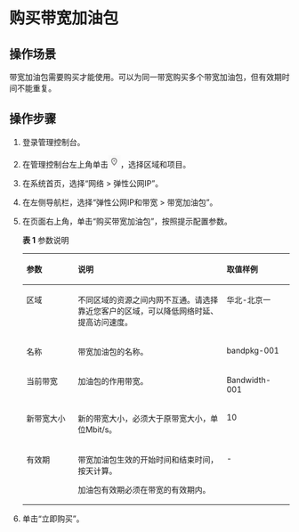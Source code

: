 # 购买带宽加油包<a name="bandwidthpk_0003"></a>

## 操作场景<a name="section15598193716333"></a>

带宽加油包需要购买才能使用。可以为同一带宽购买多个带宽加油包，但有效期时间不能重复。

## 操作步骤<a name="section61611234143615"></a>

1.  登录管理控制台。
2.  在管理控制台左上角单击![](figures/icon-region.png)，选择区域和项目。
3.  在系统首页，选择“网络 \> 弹性公网IP”。
4.  在左侧导航栏，选择“弹性公网IP和带宽 \>  带宽加油包”。
5.  在页面右上角，单击“购买带宽加油包”，按照提示配置参数。

    **表 1**  参数说明

    <a name="t9c09e108a58e47cd8be10575494ef9c2"></a>
    <table><thead align="left"><tr id="r243a457356d844a28b2c5dfcb381d3ca"><th class="cellrowborder" valign="top" width="19.24%" id="mcps1.2.4.1.1"><p id="a351cf2430e0e40d2bc4e0b8e509649bb"><a name="a351cf2430e0e40d2bc4e0b8e509649bb"></a><a name="a351cf2430e0e40d2bc4e0b8e509649bb"></a>参数</p>
    </th>
    <th class="cellrowborder" valign="top" width="55.7%" id="mcps1.2.4.1.2"><p id="abf569c9e39bd4ba99a7ab37cc60e6883"><a name="abf569c9e39bd4ba99a7ab37cc60e6883"></a><a name="abf569c9e39bd4ba99a7ab37cc60e6883"></a>说明</p>
    </th>
    <th class="cellrowborder" valign="top" width="25.06%" id="mcps1.2.4.1.3"><p id="af6ab204c10ca462f889acfe449817860"><a name="af6ab204c10ca462f889acfe449817860"></a><a name="af6ab204c10ca462f889acfe449817860"></a>取值样例</p>
    </th>
    </tr>
    </thead>
    <tbody><tr id="rc908647483fd4e478dc43fd83fcb6575"><td class="cellrowborder" valign="top" width="19.24%" headers="mcps1.2.4.1.1 "><p id="p6840101583112"><a name="p6840101583112"></a><a name="p6840101583112"></a>区域</p>
    </td>
    <td class="cellrowborder" valign="top" width="55.7%" headers="mcps1.2.4.1.2 "><p id="p183701517313"><a name="p183701517313"></a><a name="p183701517313"></a>不同区域的资源之间内网不互通。请选择靠近您客户的区域，可以降低网络时延、提高访问速度。</p>
    </td>
    <td class="cellrowborder" valign="top" width="25.06%" headers="mcps1.2.4.1.3 "><p id="p14727534142017"><a name="p14727534142017"></a><a name="p14727534142017"></a>华北-北京一</p>
    </td>
    </tr>
    <tr id="ra338f8572c2042b1909a2e07a43a1868"><td class="cellrowborder" valign="top" width="19.24%" headers="mcps1.2.4.1.1 "><p id="p138341015183117"><a name="p138341015183117"></a><a name="p138341015183117"></a>名称</p>
    </td>
    <td class="cellrowborder" valign="top" width="55.7%" headers="mcps1.2.4.1.2 "><p id="p111062055135218"><a name="p111062055135218"></a><a name="p111062055135218"></a>带宽加油包的名称。</p>
    </td>
    <td class="cellrowborder" valign="top" width="25.06%" headers="mcps1.2.4.1.3 "><p id="p761833275616"><a name="p761833275616"></a><a name="p761833275616"></a>bandpkg-001</p>
    </td>
    </tr>
    <tr id="ra7655f6b0a5c4d13a2b144962179f7c7"><td class="cellrowborder" valign="top" width="19.24%" headers="mcps1.2.4.1.1 "><p id="p1323771114537"><a name="p1323771114537"></a><a name="p1323771114537"></a>当前带宽</p>
    </td>
    <td class="cellrowborder" valign="top" width="55.7%" headers="mcps1.2.4.1.2 "><p id="p123501112532"><a name="p123501112532"></a><a name="p123501112532"></a>加油包的作用带宽。</p>
    </td>
    <td class="cellrowborder" valign="top" width="25.06%" headers="mcps1.2.4.1.3 "><p id="p483221523120"><a name="p483221523120"></a><a name="p483221523120"></a>Bandwidth-001</p>
    </td>
    </tr>
    <tr id="rb52b3141fd1645fa9b31b70b568453ed"><td class="cellrowborder" valign="top" width="19.24%" headers="mcps1.2.4.1.1 "><p id="p3229171115310"><a name="p3229171115310"></a><a name="p3229171115310"></a>新带宽大小</p>
    </td>
    <td class="cellrowborder" valign="top" width="55.7%" headers="mcps1.2.4.1.2 "><p id="p10228181119532"><a name="p10228181119532"></a><a name="p10228181119532"></a>新的带宽大小，必须大于原带宽大小，单位Mbit/s。</p>
    </td>
    <td class="cellrowborder" valign="top" width="25.06%" headers="mcps1.2.4.1.3 "><p id="p222661117535"><a name="p222661117535"></a><a name="p222661117535"></a>10</p>
    </td>
    </tr>
    <tr id="row156841537885"><td class="cellrowborder" valign="top" width="19.24%" headers="mcps1.2.4.1.1 "><p id="p1922471135310"><a name="p1922471135310"></a><a name="p1922471135310"></a>有效期</p>
    </td>
    <td class="cellrowborder" valign="top" width="55.7%" headers="mcps1.2.4.1.2 "><p id="p3686154515191"><a name="p3686154515191"></a><a name="p3686154515191"></a>带宽加油包生效的开始时间和结束时间，按天计算。</p>
    <p id="p13222121125315"><a name="p13222121125315"></a><a name="p13222121125315"></a>加油包有效期必须在带宽的有效期内。</p>
    </td>
    <td class="cellrowborder" valign="top" width="25.06%" headers="mcps1.2.4.1.3 "><p id="p320751195314"><a name="p320751195314"></a><a name="p320751195314"></a>-</p>
    </td>
    </tr>
    </tbody>
    </table>

6.  单击“立即购买”。

